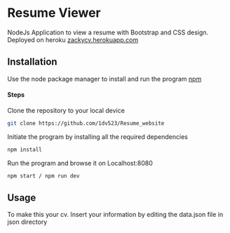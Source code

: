 # Resume Viewer

NodeJs Application to view a resume with Bootstrap and CSS design.
Deployed on heroku [zackycv.herokuapp.com](https://zackycv.herokuapp.com/)


## Installation

Use the node package manager to install and run the program 
[npm](https://www.npmjs.com/)
#### Steps 


Clone the repository to your local device
```bash
git clone https://github.com/1dv523/Resume_website
```
Initiate the program by installing all the required dependencies
```bash
npm install
```
Run the program and browse it on Localhost:8080
```bash
npm start / npm run dev
```

## Usage

To make this your cv. Insert your information by editing the data.json file in json directory

